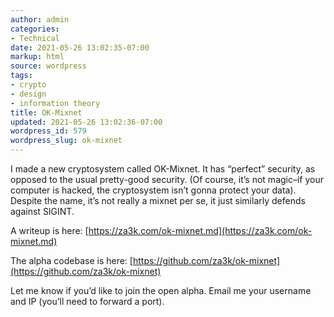 ```yaml
---
author: admin
categories:
- Technical
date: 2021-05-26 13:02:35-07:00
markup: html
source: wordpress
tags:
- crypto
- design
- information theory
title: OK-Mixnet
updated: 2021-05-26 13:02:36-07:00
wordpress_id: 579
wordpress_slug: ok-mixnet
---
```

I made a new cryptosystem called OK-Mixnet. It has “perfect” security, as opposed to the usual pretty-good security. (Of course, it’s not magic–if your computer is hacked, the cryptosystem isn’t gonna protect your data). Despite the name, it’s not really a mixnet per se, it just similarly defends against SIGINT.

A writeup is here: [https://za3k.com/ok-mixnet.md](https://za3k.com/ok-mixnet.md)

The alpha codebase is here: [https://github.com/za3k/ok-mixnet](https://github.com/za3k/ok-mixnet)

Let me know if you’d like to join the open alpha. Email me your username and IP (you’ll need to forward a port).
